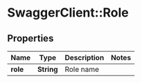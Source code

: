 # SwaggerClient::Role

## Properties
Name | Type | Description | Notes
------------ | ------------- | ------------- | -------------
**role** | **String** | Role name | 


